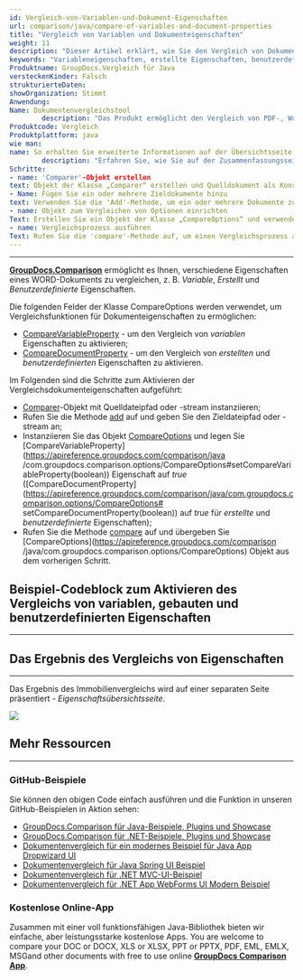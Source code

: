 ```yaml
---
id: Vergleich-von-Variablen-und-Dokument-Eigenschaften
url: comparison/java/compare-of-variables-and-document-properties
title: "Vergleich von Variablen und Dokumenteigenschaften"
weight: 11
description: "Dieser Artikel erklärt, wie Sie den Vergleich von Dokumenteigenschaften in GroupDocs.Comparison für Java aktivieren."
keywords: "Variableneigenschaften, erstellte Eigenschaften, benutzerdefinierte Eigenschaften, Dokumenteigenschaften vergleichen, CompareVariableProperty, CompareDocumentProperty"
Produktname: GroupDocs.Vergleich für Java
versteckenKinder: Falsch
strukturierteDaten:
showOrganization: Stimmt
Anwendung:
Name: Dokumentenvergleichstool
        description: "Das Produkt ermöglicht den Vergleich von PDF-, Word-, Excel-, PowerPoint-, AutoCad-, Bild-, Code- und vielen weiteren Dateiformaten. Die Vergleichs-API unterstützt auch das Akzeptieren oder Ablehnen von Änderungen, das Extrahieren von Dokumentinformationen und das Erstellen von Vergleichsberichten"
Produktcode: Vergleich
Produktplattform: java
wie man:
name: So erhalten Sie erweiterte Informationen auf der Übersichtsseite
        description: "Erfahren Sie, wie Sie auf der Zusammenfassungsseite erweiterte Informationen erhalten"
Schritte:
- name: 'Comparer'-Objekt erstellen
text: Objekt der Klasse „Comparer“ erstellen und Quelldokument als Konstruktorargument übergeben
- Name: Fügen Sie ein oder mehrere Zieldokumente hinzu
text: Verwenden Sie die 'Add'-Methode, um ein oder mehrere Dokumente zum Vergleichen hinzuzufügen
- name: Objekt zum Vergleichen von Optionen einrichten
Text: Erstellen Sie ein Objekt der Klasse „CompareOptions“ und verwenden Sie seine Methoden „setCompareVariableProperty(true)“ und „setCompareDocumentProperty(true)“, um die entsprechenden Einstellungen zu aktivieren
- name: Vergleichsprozess ausführen
Text: Rufen Sie die 'compare'-Methode auf, um einen Vergleichsprozess auszuführen, der Vergleichsoptionen als zweites Argument übergibt
---
```


***

**[GroupDocs.Comparison](https://products.groupdocs.com/comparison)** ermöglicht es Ihnen, verschiedene Eigenschaften eines WORD-Dokuments zu vergleichen, z. B. *Variable*, *Erstellt* und *Benutzerdefinierte* Eigenschaften.

Die folgenden Felder der Klasse CompareOptions werden verwendet, um Vergleichsfunktionen für Dokumenteigenschaften zu ermöglichen:

* [CompareVariableProperty](https://apireference.groupdocs.com/comparison/java/com.groupdocs.comparison.options/CompareOptions#setCompareVariableProperty(boolean)) - um den Vergleich von *variablen* Eigenschaften zu aktivieren;
* [CompareDocumentProperty](https://apireference.groupdocs.com/comparison/java/com.groupdocs.comparison.options/CompareOptions#setCompareDocumentProperty(boolean)) - um den Vergleich von *erstellten* und *benutzerdefinierten* Eigenschaften zu aktivieren.

Im Folgenden sind die Schritte zum Aktivieren der Vergleichsdokumenteigenschaften aufgeführt:

* [Comparer](https://apireference.groupdocs.com/comparison/java/com.groupdocs.comparison/Comparer)-Objekt mit Quelldateipfad oder -stream instanziieren;
* Rufen Sie die Methode [add](https://apireference.groupdocs.com/comparison/java/com.groupdocs.comparison/Comparer#add(java.lang.String)) auf und geben Sie den Zieldateipfad oder -stream an;
* Instanziieren Sie das Objekt [CompareOptions](https://apireference.groupdocs.com/comparison/java/com.groupdocs.comparison.options/CompareOptions) und legen Sie [CompareVariableProperty](https://apireference.groupdocs.com/comparison/java /com.groupdocs.comparison.options/CompareOptions#setCompareVariableProperty(boolean)) Eigenschaft auf *true* ([CompareDocumentProperty](https://apireference.groupdocs.com/comparison/java/com.groupdocs.comparison.options/CompareOptions# setCompareDocumentProperty(boolean)) auf *true* für *erstellte* und *benutzerdefinierte* Eigenschaften);
* Rufen Sie die Methode [compare](https://apireference.groupdocs.com/comparison/java/com.groupdocs.comparison/Comparer#compare()) auf und übergeben Sie [CompareOptions](https://apireference.groupdocs.com/comparison /java/com.groupdocs.comparison.options/CompareOptions) Objekt aus dem vorherigen Schritt.

## Beispiel-Codeblock zum Aktivieren des Vergleichs von variablen, gebauten und benutzerdefinierten Eigenschaften

---

<script src="https://gist.github.com/groupdocs-comparison-gists/eb7a2b4514a63bf8846a4520787f4fc5.js"></script>

## Das Ergebnis des Vergleichs von Eigenschaften

---

Das Ergebnis des Immobilienvergleichs wird auf einer separaten Seite präsentiert - *Eigenschaftsübersichtsseite*.

![](/comparison/java/images/properties-summary-page.png)

## Mehr Ressourcen

---
### GitHub-Beispiele
Sie können den obigen Code einfach ausführen und die Funktion in unseren GitHub-Beispielen in Aktion sehen:

* [GroupDocs.Comparison für Java-Beispiele, Plugins und Showcase](https://github.com/groupdocs-comparison/GroupDocs.Comparison-for-Java)
* [GroupDocs.Comparison für .NET-Beispiele, Plugins und Showcase](https://github.com/groupdocs-comparison/GroupDocs.Comparison-for-.NET)
* [Dokumentenvergleich für ein modernes Beispiel für Java App Dropwizard UI](https://github.com/groupdocs-comparison/GroupDocs.Comparison-for-Java-Dropwizard)
* [Dokumentenvergleich für Java Spring UI Beispiel](https://github.com/groupdocs-comparison/GroupDocs.Comparison-for-Java-Spring)
* [Dokumentenvergleich für .NET MVC-UI-Beispiel](https://github.com/groupdocs-comparison/GroupDocs.Comparison-for-.NET-MVC)
* [Dokumentenvergleich für .NET App WebForms UI Modern Beispiel](https://github.com/groupdocs-comparison/GroupDocs.Comparison-for-.NET-WebForms)
    


### Kostenlose Online-App
Zusammen mit einer voll funktionsfähigen Java-Bibliothek bieten wir einfache, aber leistungsstarke kostenlose Apps.
You are welcome to compare your DOC or DOCX, XLS or XLSX, PPT or PPTX, PDF, EML, EMLX, MSGand other documents with free to use online **[GroupDocs Comparison App](https://products.groupdocs.app/comparison)**.
